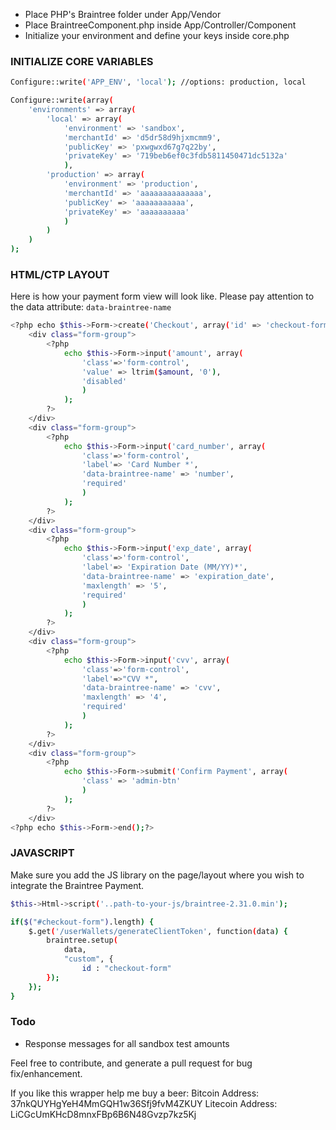 - Place PHP's Braintree folder under App/Vendor
- Place BraintreeComponent.php inside App/Controller/Component
- Initialize your environment and define your keys inside core.php

### INITIALIZE CORE VARIABLES
```sh
Configure::write('APP_ENV', 'local'); //options: production, local

Configure::write(array(
	'environments' => array(
		'local' => array(
			'environment' => 'sandbox',
			'merchantId' => 'd5dr58d9hjxmcmm9',
			'publicKey' => 'pxwgwxd67g7q22by',
			'privateKey' => '719beb6ef0c3fdb5811450471dc5132a'
			),
		'production' => array(
			'environment' => 'production',
			'merchantId' => 'aaaaaaaaaaaaaa',
			'publicKey' => 'aaaaaaaaaaa',
			'privateKey' => 'aaaaaaaaaa'
			)
		)
	)
);
```

### HTML/CTP LAYOUT
Here is how your payment form view will look like. Please pay attention to the data attribute: ```data-braintree-name```
```sh
<?php echo $this->Form->create('Checkout', array('id' => 'checkout-form'));?>
  	<div class="form-group">
  		<?php
		  	echo $this->Form->input('amount', array(
		  		'class'=>'form-control',
		  		'value' => ltrim($amount, '0'),
		  		'disabled'
		  		)
		  	);
  		?>
  	</div>
  	<div class="form-group">
	  	<?php
		  	echo $this->Form->input('card_number', array(
		  		'class'=>'form-control',
		  		'label'=> 'Card Number *',
		  		'data-braintree-name' => 'number',
		  		'required'
		  		)
		  	);
	  	?>
  	</div>
  	<div class="form-group">
	  	<?php
		  	echo $this->Form->input('exp_date', array(
		  		'class'=>'form-control',
		  		'label'=> 'Expiration Date (MM/YY)*',
		  		'data-braintree-name' => 'expiration_date',
		  		'maxlength' => '5',
		  		'required'
		  		)
		  	);
	  	?>
  	</div>
  	<div class="form-group">
	  	<?php
		  	echo $this->Form->input('cvv', array(
		  		'class'=>'form-control',
		  		'label'=>"CVV *",
		  		'data-braintree-name' => 'cvv',
		  		'maxlength' => '4',
		  		'required'
		  		)
		  	);
	  	?>
  	</div>
  	<div class="form-group">
	  	<?php
		  	echo $this->Form->submit('Confirm Payment', array(
		  		'class' => 'admin-btn'
		  		)
		  	);
	  	?>
  	</div>
<?php echo $this->Form->end();?>
```
### JAVASCRIPT
Make sure you add the JS library on the page/layout where you wish to integrate the Braintree Payment.
```sh
$this->Html->script('..path-to-your-js/braintree-2.31.0.min');
```

```sh
if($("#checkout-form").length) {
	$.get('/userWallets/generateClientToken', function(data) {
		braintree.setup(
			data,
			"custom", {
				id : "checkout-form"
		});
	});
}

```

### Todo
- Response messages for all sandbox test amounts

Feel free to contribute, and generate a pull request for bug fix/enhancement.

If you like this wrapper help me buy a beer: 
Bitcoin Address: 37nkQUYHgYeH4MmGQH1w36Sfj9fvM4ZKUY
Litecoin Address: LiCGcUmKHcD8mnxFBp6B6N48Gvzp7kz5Kj 
